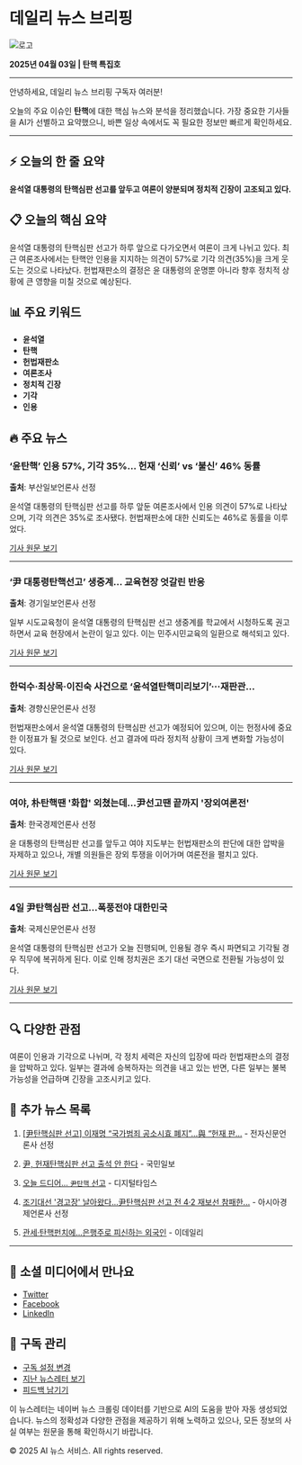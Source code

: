 
# 데일리 뉴스 브리핑

![로고](https://your-logo-url.com/logo.png)

**2025년 04월 03일 | 탄핵 특집호**

---

안녕하세요, 데일리 뉴스 브리핑 구독자 여러분!

오늘의 주요 이슈인 **탄핵**에 대한 핵심 뉴스와 분석을 정리했습니다.
가장 중요한 기사들을 AI가 선별하고 요약했으니, 바쁜 일상 속에서도 꼭 필요한 정보만 빠르게 확인하세요.

---

## ⚡ 오늘의 한 줄 요약

**윤석열 대통령의 탄핵심판 선고를 앞두고 여론이 양분되며 정치적 긴장이 고조되고 있다.**

## 📋 오늘의 핵심 요약

윤석열 대통령의 탄핵심판 선고가 하루 앞으로 다가오면서 여론이 크게 나뉘고 있다. 최근 여론조사에서는 탄핵안 인용을 지지하는 의견이 57%로 기각 의견(35%)을 크게 웃도는 것으로 나타났다. 헌법재판소의 결정은 윤 대통령의 운명뿐 아니라 향후 정치적 상황에 큰 영향을 미칠 것으로 예상된다.

## 📊 주요 키워드

- **윤석열**
- **탄핵**
- **헌법재판소**
- **여론조사**
- **정치적 긴장**
- **기각**
- **인용**

## 🔥 주요 뉴스

### ‘윤탄핵’ 인용 57%, 기각 35%… 헌재 ‘신뢰’ vs ‘불신’ 46% 동률

**출처**: 부산일보언론사 선정

윤석열 대통령의 탄핵심판 선고를 하루 앞둔 여론조사에서 인용 의견이 57%로 나타났으며, 기각 의견은 35%로 조사됐다. 헌법재판소에 대한 신뢰도는 46%로 동률을 이루었다.

[기사 원문 보기](https://www.busan.com/view/busan/view.php?code=2025040314280086989)

---

### ‘尹 대통령탄핵선고’ 생중계... 교육현장 엇갈린 반응

**출처**: 경기일보언론사 선정

일부 시도교육청이 윤석열 대통령의 탄핵심판 선고 생중계를 학교에서 시청하도록 권고하면서 교육 현장에서 논란이 일고 있다. 이는 민주시민교육의 일환으로 해석되고 있다.

[기사 원문 보기](https://www.kyeonggi.com/article/20250403580255)

---

### 한덕수·최상목·이진숙 사건으로 ‘윤석열탄핵미리보기’···재판관...

**출처**: 경향신문언론사 선정

헌법재판소에서 윤석열 대통령의 탄핵심판 선고가 예정되어 있으며, 이는 헌정사에 중요한 이정표가 될 것으로 보인다. 선고 결과에 따라 정치적 상황이 크게 변화할 가능성이 있다.

[기사 원문 보기](https://www.khan.co.kr/article/202504030600021)

---

### 여야, 朴탄핵땐 '화합' 외쳤는데…尹선고땐 끝까지 '장외여론전'

**출처**: 한국경제언론사 선정

윤 대통령의 탄핵심판 선고를 앞두고 여야 지도부는 헌법재판소의 판단에 대한 압박을 자제하고 있으나, 개별 의원들은 장외 투쟁을 이어가며 여론전을 펼치고 있다.

[기사 원문 보기](https://www.hankyung.com/article/2025040392141)

---

### 4일 尹탄핵심판 선고…폭풍전야 대한민국

**출처**: 국제신문언론사 선정

윤석열 대통령의 탄핵심판 선고가 오늘 진행되며, 인용될 경우 즉시 파면되고 기각될 경우 직무에 복귀하게 된다. 이로 인해 정치권은 조기 대선 국면으로 전환될 가능성이 있다.

[기사 원문 보기](http://www.kookje.co.kr/news2011/asp/newsbody.asp?code=0100&key=20250404.22001001237)

---


## 🔍 다양한 관점

여론이 인용과 기각으로 나뉘며, 각 정치 세력은 자신의 입장에 따라 헌법재판소의 결정을 압박하고 있다. 일부는 결과에 승복하자는 의견을 내고 있는 반면, 다른 일부는 불복 가능성을 언급하며 긴장을 고조시키고 있다.


## 📰 추가 뉴스 목록

1. [[尹탄핵심판 선고] 이재명 “국가범죄 공소시효 폐지”…與 “헌재 판...](https://www.etnews.com/20250403000302) - 전자신문언론사 선정

2. [尹, 헌재탄핵심판 선고 출석 안 한다](https://www.kmib.co.kr/article/view.asp?arcid=1743664449&code=11121600&cp=nv) - 국민일보

3. [오늘 드디어… `尹탄핵` 선고](https://www.dt.co.kr/contents.html?article_no=2025040402100158094001&ref=naver) - 디지털타임스

4. [조기대선 '경고장' 날아왔다…尹탄핵심판 선고 전 4·2 재보선 참패한...](https://view.asiae.co.kr/article/2025040311090605045) - 아시아경제언론사 선정

5. [관세·탄핵펀치에…은행주로 피신하는 외국인](http://www.edaily.co.kr/news/newspath.asp?newsid=04044246642132512) - 이데일리


---

## 📱 소셜 미디어에서 만나요

- [Twitter](https://twitter.com/your-handle)
- [Facebook](https://facebook.com/your-page)
- [LinkedIn](https://linkedin.com/company/your-company)

## 📝 구독 관리

- [구독 설정 변경](https://your-website.com/subscribe)
- [지난 뉴스레터 보기](https://your-website.com/archives)
- [피드백 남기기](https://your-website.com/feedback)

이 뉴스레터는 네이버 뉴스 크롤링 데이터를 기반으로 AI의 도움을 받아 자동 생성되었습니다.
뉴스의 정확성과 다양한 관점을 제공하기 위해 노력하고 있으나, 모든 정보의 사실 여부는 원문을 통해 확인하시기 바랍니다.

© 2025 AI 뉴스 서비스. All rights reserved.

